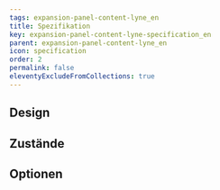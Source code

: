 ```yaml
---
tags: expansion-panel-content-lyne_en
title: Spezifikation
key: expansion-panel-content-lyne-specification_en
parent: expansion-panel-content-lyne_en
icon: specification
order: 2
permalink: false
eleventyExcludeFromCollections: true
---
```


## Design 

## Zustände

## Optionen


